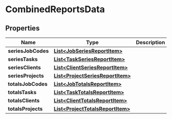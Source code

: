 

# CombinedReportsData

## Properties

Name | Type | Description | Notes
------------ | ------------- | ------------- | -------------
**seriesJobCodes** | [**List&lt;JobSeriesReportItem&gt;**](JobSeriesReportItem.md) |  |  [optional]
**seriesTasks** | [**List&lt;TaskSeriesReportItem&gt;**](TaskSeriesReportItem.md) |  |  [optional]
**seriesClients** | [**List&lt;ClientSeriesReportItem&gt;**](ClientSeriesReportItem.md) |  |  [optional]
**seriesProjects** | [**List&lt;ProjectSeriesReportItem&gt;**](ProjectSeriesReportItem.md) |  |  [optional]
**totalsJobCodes** | [**List&lt;JobTotalsReportItem&gt;**](JobTotalsReportItem.md) |  |  [optional]
**totalsTasks** | [**List&lt;TaskTotalsReportItem&gt;**](TaskTotalsReportItem.md) |  |  [optional]
**totalsClients** | [**List&lt;ClientTotalsReportItem&gt;**](ClientTotalsReportItem.md) |  |  [optional]
**totalsProjects** | [**List&lt;ProjectTotalsReportItem&gt;**](ProjectTotalsReportItem.md) |  |  [optional]



